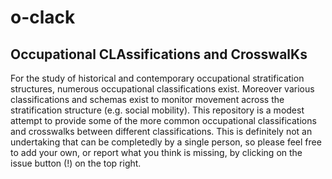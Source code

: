 # o-clack

## Occupational CLAssifications and CrosswalKs
For the study of historical and contemporary occupational stratification structures, numerous occupational classifications exist. Moreover various classifications and schemas exist to monitor movement across the stratification structure (e.g. social mobility).
This repository is a modest attempt to provide some of the more common occupational classifications and crosswalks between different classifications. This is definitely not an undertaking that can be completedly by a single person, so please feel free to add your own, or report what you think is missing, by clicking on the issue button (!) on the top right.

